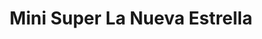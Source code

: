 ---
title: "Mini Super La Nueva Estrella"
url: /la-chorrera/mini-super-la-nueva-estrella/
shop: Lebensmittel
---